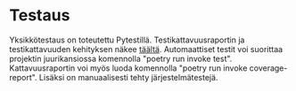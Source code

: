 # Testaus

Yksikkötestaus on toteutettu Pytestillä. Testikattavuusraportin ja testikattavuuden kehityksen näkee [täältä](https://codecov.io/gh/emigination/latteusgeneraattori). Automaattiset testit voi suorittaa projektin juurikansiossa komennolla "poetry run invoke test". Kattavuusraportin voi myös luoda komennolla "poetry run invoke coverage-report". Lisäksi on manuaalisesti tehty järjestelmätestejä.